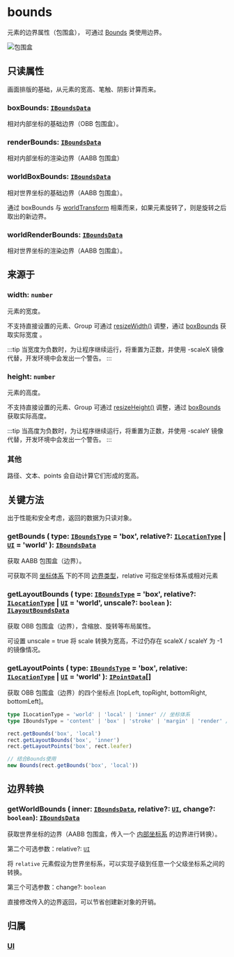 # bounds

元素的边界属性（包围盒）， 可通过 [Bounds](/reference/math/Bounds.md) 类使用边界。

![包围盒](/svg/obb-aabb.svg)

## 只读属性

画面排版的基础，从元素的宽高、笔触、阴影计算而来。

### boxBounds: [`IBoundsData`](/api/interfaces/IBoundsData.md)

相对内部坐标的基础边界（OBB 包围盒）。

### renderBounds: [`IBoundsData`](/api/interfaces/IBoundsData.md)

相对内部坐标的渲染边界（AABB 包围盒）

### worldBoxBounds: [`IBoundsData`](/api/interfaces/IBoundsData.md)

相对世界坐标的基础边界（AABB 包围盒）。

通过 boxBounds 与 [worldTransform](./transform.md#只读属性) 相乘而来，如果元素旋转了，则是旋转之后取出的新边界。

### worldRenderBounds: [`IBoundsData`](/api/interfaces/IBoundsData.md)

相对世界坐标的渲染边界（AABB 包围盒）。

## 来源于

### width: `number`

元素的宽度。

不支持直接设置的元素、Group 可通过 [resizeWidth()](/reference/property/resize.md) 调整，通过 [boxBounds](/reference/property/bounds.md#boxbounds-iboundsdata) 获取实际宽度 。

:::tip
当宽度为负数时，为让程序继续运行，将重置为正数，并使用 -scaleX 镜像代替，开发环境中会发出一个警告。
:::

### height: `number`

元素的高度。

不支持直接设置的元素、Group 可通过 [resizeHeight()](/reference/property/resize.md) 调整，通过 [boxBounds](/reference/property/bounds.md#boxbounds-iboundsdata) 获取实际高度。

:::tip
当高度为负数时，为让程序继续运行，将重置为正数，并使用 -scaleY 镜像代替，开发环境中会发出一个警告。
:::

### 其他

路径、文本、points 会自动计算它们形成的宽高。

## 关键方法

出于性能和安全考虑，返回的数据为只读对象。

### getBounds ( type: [`IBoundsType`](/api/modules.md#iboundstype) = 'box', relative?: [`ILocationType`](/api/modules.md#ilocationtype) | [`UI`](/reference/display/UI.md) = 'world' ): [`IBoundsData`](/api/interfaces/IBoundsData.md)

获取 AABB 包围盒（边界）。

可获取不同 [坐标体系](/guide/basic/coordinate.md) 下的不同 [边界类型](/guide/basic/bounds.md)，relative 可指定坐标体系或相对元素

### getLayoutBounds ( type: [`IBoundsType`](/api/modules.md#iboundstype) = 'box', relative?: [`ILocationType`](/api/modules.md#ilocationtype) | [`UI`](/reference/display/UI.md) = 'world', unscale?: `boolean` ): [`ILayoutBoundsData`](/api/interfaces/ILayoutBoundsData.md)

获取 OBB 包围盒（边界），含缩放、旋转等布局属性。

可设置 unscale = true 将 scale 转换为宽高，不过仍存在 scaleX / scaleY 为 -1 的镜像情况。

### getLayoutPoints ( type: [`IBoundsType`](/api/modules.md#iboundstype) = 'box', relative: [`ILocationType`](/api/modules.md#ilocationtype) | [`UI`](/reference/display/UI.md) = 'world' ): [`IPointData`](/api/interfaces/IPointData.md)[]

获取 OBB 包围盒（边界）的四个坐标点 [topLeft, topRight, bottomRight, bottomLeft]。

```ts
type ILocationType = 'world' | 'local' | 'inner' // 坐标体系
type IBoundsType = 'content' | 'box' | 'stroke' | 'margin' | 'render' // 边界类型

rect.getBounds('box', 'local')
rect.getLayoutBounds('box', 'inner')
rect.getLayoutPoints('box', rect.leafer)

// 结合Bounds使用
new Bounds(rect.getBounds('box', 'local'))
```

## 边界转换

### getWorldBounds ( inner: [`IBoundsData`](/api/interfaces/IBoundsData.md), relative?: [`UI`](/reference/display/UI.md), change?: `boolean`): [`IBoundsData`](/api/interfaces/IBoundsData.md)

获取世界坐标的边界（AABB 包围盒，传入一个 [内部坐标系](/guide/basic/coordinate.md#inner) 的边界进行转换）。

第二个可选参数：relative?: [`UI`](/reference/display/UI.md)

将 `relative` 元素假设为世界坐标系，可以实现子级到任意一个父级坐标系之间的转换。

第三个可选参数：change?: `boolean`

直接修改传入的边界返回，可以节省创建新对象的开销。

## 归属

### [UI](/reference/display/UI.md)
